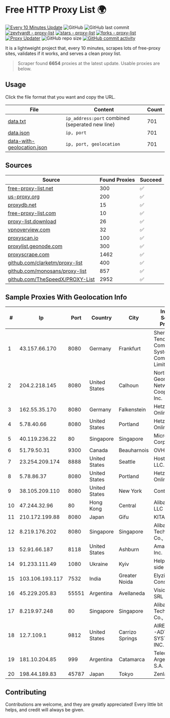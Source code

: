 
# Free HTTP Proxy List 🌍

[![Every 10 Minutes Update](https://github.com/mertguvencli/http-proxy-list/actions/workflows/main.yml/badge.svg?branch=main)](https://github.com/mertguvencli/http-proxy-list/actions/workflows/main.yml)
![GitHub](https://img.shields.io/github/license/mertguvencli/http-proxy-list)
![GitHub last commit](https://img.shields.io/github/last-commit/mertguvencli/http-proxy-list)
[![zevtyardt - proxy-list](https://img.shields.io/static/v1?label=zevtyardt&message=proxy-list&color=blue&logo=github)](https://github.com/zevtyardt/proxy-list "Go to GitHub repo")
[![stars - proxy-list](https://img.shields.io/github/stars/zevtyardt/proxy-list?style=social)](https://github.com/zevtyardt/proxy-list)
[![forks - proxy-list](https://img.shields.io/github/forks/zevtyardt/proxy-list?style=social)](https://github.com/zevtyardt/proxy-list)
[![Proxy Updater](https://github.com/zevtyardt/proxy-list/workflows/Proxy%20Updater/badge.svg)](https://github.com/zevtyardt/proxy-list/actions?query=workflow:"Proxy+Updater")
![GitHub repo size](https://img.shields.io/github/repo-size/zevtyardt/proxy-list)
[![GitHub commit activity](https://img.shields.io/github/commit-activity/m/zevtyardt/proxy-list?logo=commits)](https://github.com/zevtyardt/proxy-list/commits/main)

It is a lightweight project that, every 10 minutes, scrapes lots of free-proxy sites, validates if it works, and serves a clean proxy list.

> Scraper found **6654** proxies at the latest update. Usable proxies are below.

## Usage

Click the file format that you want and copy the URL.

|File|Content|Count|
|----|-------|-----|
|[data.txt](https://raw.githubusercontent.com/mertguvencli/http-proxy-list/main/proxy-list/data.txt)|`ip_address:port` combined (seperated new line)|701|
|[data.json](https://raw.githubusercontent.com/mertguvencli/http-proxy-list/main/proxy-list/data.json)|`ip, port`|701|
|[data-with-geolocation.json](https://raw.githubusercontent.com/mertguvencli/http-proxy-list/main/proxy-list/data-with-geolocation.json)|`ip, port, geolocation`|701|

## Sources

|Source|Found Proxies|Succeed|
|------|-------------|-------|
|[free-proxy-list.net](https://free-proxy-list.net)|300|✅|
|[us-proxy.org](https://www.us-proxy.org)|200|✅|
|[proxydb.net](http://proxydb.net)|15|✅|
|[free-proxy-list.com](https://free-proxy-list.com/?page=&port=&type%5B%5D=http&type%5B%5D=https&up_time=0&search=Search)|10|✅|
|[proxy-list.download](https://www.proxy-list.download/HTTP)|26|✅|
|[vpnoverview.com](https://vpnoverview.com/privacy/anonymous-browsing/free-proxy-servers)|32|✅|
|[proxyscan.io](https://www.proxyscan.io)|100|✅|
|[proxylist.geonode.com](https://proxylist.geonode.com/api/proxy-list?limit=300&page=1&sort_by=lastChecked&sort_type=desc&protocols=http,https)|300|✅|
|[proxyscrape.com](https://api.proxyscrape.com/v2/?request=displayproxies&protocol=http&timeout=10000&country=all&ssl=all&anonymity=all)|1462|✅|
|[github.com/clarketm/proxy-list](https://raw.githubusercontent.com/clarketm/proxy-list/master/proxy-list-raw.txt)|400|✅|
|[github.com/monosans/proxy-list](https://raw.githubusercontent.com/monosans/proxy-list/main/proxies/http.txt)|857|✅|
|[github.com/TheSpeedX/PROXY-List](https://raw.githubusercontent.com/TheSpeedX/PROXY-List/master/http.txt)|2952|✅|


## Sample Proxies With Geolocation Info

|#|Ip|Port|Country|City|Internet Service Provider|
|-|--|----|-------|----|-------------------------|
|1|43.157.66.170|8080|Germany|Frankfurt|Shenzhen Tencent Computer Systems Company Limited|
|2|204.2.218.145|8080|United States|Calhoun|North Georgia Network Cooperative, Inc.|
|3|162.55.35.170|8080|Germany|Falkenstein|Hetzner Online GmbH|
|4|5.78.40.66|8080|United States|Portland|Hetzner Online GmbH|
|5|40.119.236.22|80|Singapore|Singapore|Microsoft Corporation|
|6|51.79.50.31|9300|Canada|Beauharnois|OVH SAS|
|7|23.254.209.174|8888|United States|Seattle|Hostwinds LLC.|
|8|5.78.86.37|8080|United States|Portland|Hetzner Online GmbH|
|9|38.105.209.110|8080|United States|New York|Contabo Inc.|
|10|47.244.32.96|80|Hong Kong|Central|Alibaba.com LLC|
|11|210.172.199.88|8080|Japan|Gifu|KITAGATA|
|12|8.219.176.202|8080|Singapore|Singapore|Alibaba (US) Technology Co., Ltd.|
|13|52.91.66.187|8118|United States|Ashburn|Amazon.com, Inc.|
|14|91.233.111.49|1080|Ukraine|Kyiv|Helpteh L-side|
|15|103.106.193.117|7532|India|Greater Noida|Elyzium Consulting|
|16|45.229.205.83|55551|Argentina|Avellaneda|Visio RED SRL|
|17|8.219.97.248|80|Singapore|Singapore|Alibaba (US) Technology Co., Ltd.|
|18|12.7.109.1|9812|United States|Carrizo Springs|AIRESPRING-ADT SYSTEMS, INC.|
|19|181.10.204.85|999|Argentina|Catamarca|Telecom Argentina S.A.|
|20|198.44.189.83|45787|Japan|Tokyo|Zenlayer Inc|



## Contributing

Contributions are welcome, and they are greatly appreciated! Every
little bit helps, and credit will always be given.

